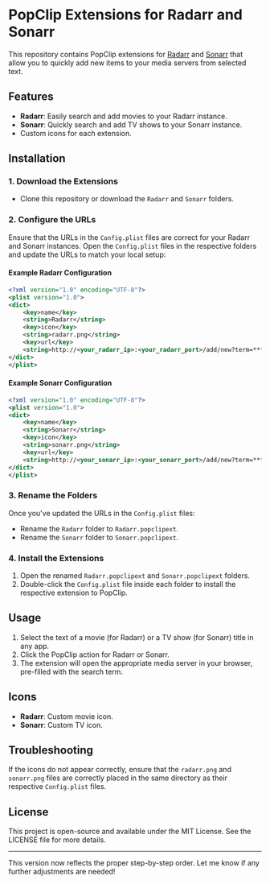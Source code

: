 # PopClip Extensions for Radarr and Sonarr

This repository contains PopClip extensions for [Radarr](https://radarr.video/) and [Sonarr](https://sonarr.tv/) that allow you to quickly add new items to your media servers from selected text.

## Features

- **Radarr**: Easily search and add movies to your Radarr instance.
- **Sonarr**: Quickly search and add TV shows to your Sonarr instance.
- Custom icons for each extension.

## Installation

### 1. Download the Extensions

- Clone this repository or download the `Radarr` and `Sonarr` folders.

### 2. Configure the URLs

Ensure that the URLs in the `Config.plist` files are correct for your Radarr and Sonarr instances. Open the `Config.plist` files in the respective folders and update the URLs to match your local setup:

#### Example Radarr Configuration

```xml
<?xml version="1.0" encoding="UTF-8"?>
<plist version="1.0">
<dict>
    <key>name</key>
    <string>Radarr</string>
    <key>icon</key>
    <string>radarr.png</string>
    <key>url</key>
    <string>http://<your_radarr_ip>:<your_radarr_port>/add/new?term=***</string>
</dict>
</plist>
```

#### Example Sonarr Configuration

```xml
<?xml version="1.0" encoding="UTF-8"?>
<plist version="1.0">
<dict>
    <key>name</key>
    <string>Sonarr</string>
    <key>icon</key>
    <string>sonarr.png</string>
    <key>url</key>
    <string>http://<your_sonarr_ip>:<your_sonarr_port>/add/new?term=***</string>
</dict>
</plist>
```

### 3. Rename the Folders

Once you've updated the URLs in the `Config.plist` files:

- Rename the `Radarr` folder to `Radarr.popclipext`.
- Rename the `Sonarr` folder to `Sonarr.popclipext`.

### 4. Install the Extensions

1. Open the renamed `Radarr.popclipext` and `Sonarr.popclipext` folders.
2. Double-click the `Config.plist` file inside each folder to install the respective extension to PopClip.

## Usage

1. Select the text of a movie (for Radarr) or a TV show (for Sonarr) title in any app.
2. Click the PopClip action for Radarr or Sonarr.
3. The extension will open the appropriate media server in your browser, pre-filled with the search term.

## Icons

- **Radarr**: Custom movie icon.
- **Sonarr**: Custom TV icon.

## Troubleshooting

If the icons do not appear correctly, ensure that the `radarr.png` and `sonarr.png` files are correctly placed in the same directory as their respective `Config.plist` files.

## License

This project is open-source and available under the MIT License. See the LICENSE file for more details.

---

This version now reflects the proper step-by-step order. Let me know if any further adjustments are needed!
